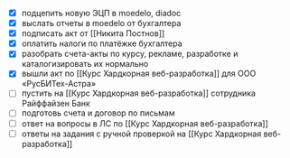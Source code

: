 - [x] подцепить новую ЭЦП в moedelo, diadoc
- [x] выслать отчеты в moedelo от бухгалтера
- [x] подписать акт от [[Никита Постнов]]
- [x] оплатить налоги по платёжке бухгалтера
- [x] разобрать счета-акты по курсу, рекламе, разработке и каталогизировать их нормально
- [x] вышли акт по [[Курс Хардкорная веб-разработка]] для ООО «РусБИТех-Астра»
- [ ] пустить на [[Курс Хардкорная веб-разработка]] сотрудника Райффайзен Банк
- [ ] подготовь счета и договор по письмам
- [ ] ответ на вопросы в ЛС по [[Курс Хардкорная веб-разработка]]
- [ ] ответы на задания с ручной проверкой на [[Курс Хардкорная веб-разработка]]